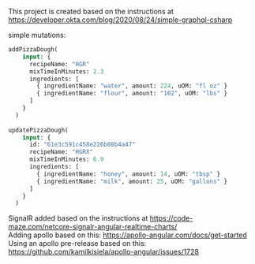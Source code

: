This project is created based on the instructions at
https://developer.okta.com/blog/2020/08/24/simple-graphql-csharp


simple mutations:

```graphql
addPizzaDough(
    input: {
      recipeName: "HGR"
      mixTimeInMinutes: 2.3
      ingredients: [
        { ingredientName: "water", amount: 224, uOM: "fl oz" }
        { ingredientName: "flour", amount: "102", uOM: "lbs" }
      ]
    }
  )
  
updatePizzaDough(
    input: {
      id: "61e3c591c458e226b08b4a47"
      recipeName: "HGRX"
      mixTimeInMinutes: 6.9
      ingredients: [
        { ingredientName: "honey", amount: 14, uOM: "tbsp" }
        { ingredientName: "milk", amount: 25, uOM: "gallons" }
      ]
    }
  )
```

SignalR added based on the instructions at https://code-maze.com/netcore-signalr-angular-realtime-charts/  
Adding apollo based on this: https://apollo-angular.com/docs/get-started  
Using an apollo pre-release based on this: https://github.com/kamilkisiela/apollo-angular/issues/1728
